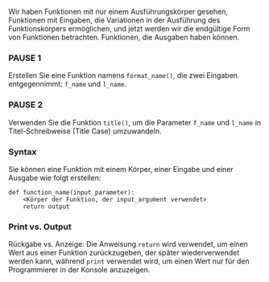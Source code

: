 Wir haben Funktionen mit nur einem Ausführungskörper gesehen, Funktionen mit Eingaben, die Variationen in der Ausführung des Funktionskörpers ermöglichen, und jetzt werden wir die endgültige Form von Funktionen betrachten. Funktionen, die Ausgaben haben können.

### PAUSE 1
Erstellen Sie eine Funktion namens `format_name()`, die zwei Eingaben entgegennimmt: `f_name` und `l_name`.

### PAUSE 2
Verwenden Sie die Funktion `title()`, um die Parameter `f_name` und `l_name` in Titel-Schreibweise (Title Case) umzuwandeln.

### Syntax
Sie können eine Funktion mit einem Körper, einer Eingabe und einer Ausgabe wie folgt erstellen:

```
def function_name(input_parameter):
    <Körper der Funktion, der input_argument verwendet>
    return output
```

### Print vs. Output
Rückgabe vs. Anzeige: Die Anweisung `return` wird verwendet, um einen Wert aus einer Funktion zurückzugeben, der später wiederverwendet werden kann, während `print` verwendet wird, um einen Wert nur für den Programmierer in der Konsole anzuzeigen.